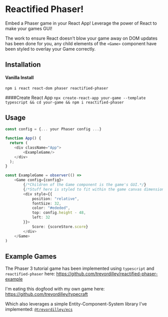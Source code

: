 # Reactified Phaser!

Embed a Phaser game in your React App! Leverage the power of React to make your games GUI! 

The work to ensure React doesn't blow your game away on DOM updates has been done for you, 
any child elements of the `<Game>` component have been styled to overlay your Game correctly. 

## Installation

#### Vanilla Install
`npm i react react-dom phaser reactified-phaser`

####Create React App
`npx create-react-app your-game --template typescript && cd your-game && npm i reactified-phaser`

## Usage

```typescript
const config = {... your Phaser config ...}

function App() {
  return (
    <div className="App">
        <ExampleGame/>
    </div>
  );
}

const ExampleGame = observer(() =>
    <Game config={config}>
        {/*Children of the Game component is the game's GUI.*/}
        {/*Stuff here is styled to fit within the game canvas dimensions.*/}
        <div style={{
            position: "relative",
            fontSize: 32,
            color: "#ededed",
            top: config.height - 48,
            left: 32
        }}>
            Score: {scoreStore.score}
        </div>
    </Game>
)

```

## Example Games
The Phaser 3 tutorial game has been implemented using `typescript` and `reactified-phaser` here:
https://github.com/trevordilley/reactified-phaser-example

I'm eating this dogfood with my own game here:
https://github.com/trevordilley/typecraft

Which also leverages a simple Entity-Component-System library I've implemented: [`@trevordilley/ecs`](https://www.npmjs.com/package/@trevordilley/ecs)


